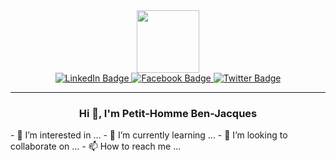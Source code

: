 <div id="header" align="center"><img src="https://media.giphy.com/media/M9gbBd9nbDrOTu1Mqx/giphy.gif" width="100"/></div>
<div id="badges" align="center">
  <a href="https://www.linkedin.com/mwlite/in/ben-jacques-petit-homme">
    <img src="https://img.shields.io/badge/LinkedIn-blue?style=for-the-badge&logo=linkedin&logoColor=white" alt="LinkedIn Badge"/>
  </a>
  <a href="https://www.facebook.com/ben.petithomme.9/">
    <img src="https://img.shields.io/badge/Facebook-blue?style=for-the-badge&labelColor=white&logo=facebook" alt="Facebook Badge"/>
  </a>
  <a href="https://twitter.com/benjacquesph">
    <img src="https://img.shields.io/badge/Twitter-blue?style=for-the-badge&logo=twitter&logoColor=white" alt="Twitter Badge"/>
  </a>
</div>
       
<div align="center"> <hr></div> 
       
<div align="center"><h3> Hi 👋, I'm Petit-Homme Ben-Jacques </h3>  </div> 
- 👀 I’m interested in ...
- 🌱 I’m currently learning ...
- 💞️ I’m looking to collaborate on ...
- 📫 How to reach me ...

<!---
DevBeneymar/DevBeneymar is a ✨ special ✨ repository because its `README.md` (this file) appears on your GitHub profile.
You can click the Preview link to take a look at your changes.
---
